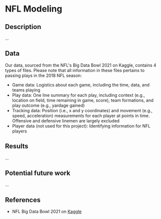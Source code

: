 # NFL Modeling

## Description

...

## Data

Our data, sourced from the NFL's Big Data Bowl 2021 on Kaggle, contains 4 types of files.
Please note that all information in these files pertains to passing plays in the 2018 NFL season:

- Game data: Logistics about each game, including the time, data, and teams playing
- Play data: One line summary for each play, including context (e.g., location on field, 
time remaining in game, score), team formations, and play outcome (e.g., yardage gained)
- Tracking data: Position (i.e., x and y coordinates) and movement (e.g., speed, acceleration) 
measurements for each player at points in time. Offensive and defensive linemen are largely excluded
- Player data (not used for this project): Identifying information for NFL players

## Results

...

## Potential future work

...

## References

- NFL Big Data Bowl 2021 on [Kaggle](https://www.kaggle.com/c/nfl-big-data-bowl-2021/overview)
